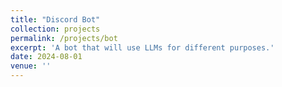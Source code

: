 ```yaml
---
title: "Discord Bot"
collection: projects
permalink: /projects/bot
excerpt: 'A bot that will use LLMs for different purposes.'
date: 2024-08-01
venue: ''
---
```

